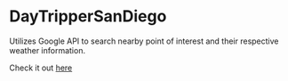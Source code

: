 # DayTripperSanDiego

Utilizes Google API to search nearby point of interest and their respective weather information.

Check it out [here](https://3605031.github.io/DayTripperSanDiego/)
